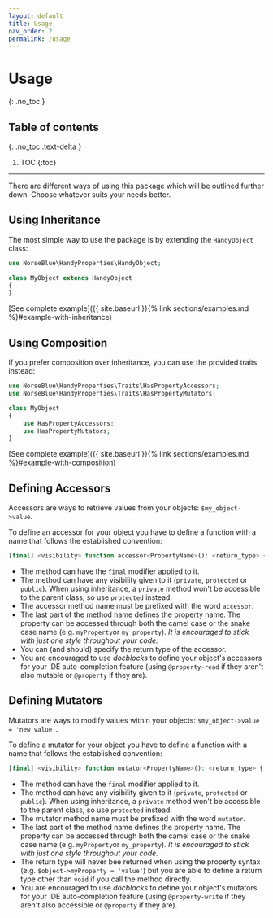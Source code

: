 ```yaml
---
layout: default
title: Usage
nav_order: 2
permalink: /usage
---
```


# Usage
{: .no_toc }

## Table of contents
{: .no_toc .text-delta }

1. TOC
{:toc}

---

There are different ways of using this package which will be outlined further down. Choose whatever suits your needs better.

## Using Inheritance

The most simple way to use the package is by extending the `HandyObject` class:

```php
use NorseBlue\HandyProperties\HandyObject;

class MyObject extends HandyObject
{
}
```

[See complete example]({{ site.baseurl }}{% link sections/examples.md %}#example-with-inheritance)

## Using Composition

If you prefer composition over inheritance, you can use the provided traits instead:

```php
use NorseBlue\HandyProperties\Traits\HasPropertyAccessors;
use NorseBlue\HandyProperties\Traits\HasPropertyMutators;

class MyObject
{
    use HasPropertyAccessors;
    use HasPropertyMutators;
}
```

[See complete example]({{ site.baseurl }}{% link sections/examples.md %}#example-with-composition)

## Defining Accessors

Accessors are ways to retrieve values from your objects: `$my_object->value`.

To define an accessor for your object you have to define a function with a name that follows the established convention:

```php
[final] <visibility> function accessor<PropertyName>(): <return_type> { ... }
```

- The method can have the `final` modifier applied to it.
- The method can have any visibility given to it (`private`, `protected` or `public`). When using inheritance, a `private` method won't be accessible to the parent class, so use `protected` instead.
- The accessor method name must be prefixed with the word `accessor`.
- The last part of the method name defines the property name. The property can be accessed through both the camel case or the snake case name (e.g. `myProperty`or `my_property`). _It is encouraged to stick with just one style throughout your code._
- You can (and should) specify the return type of the accessor.
- You are encouraged to use _docblocks_ to define your object's accessors for your IDE auto-completion feature (using `@property-read` if they aren't also mutable or `@property` if they are).

## Defining Mutators

Mutators are ways to modify values within your objects: `$my_object->value = 'new value'`.

To define a mutator for your object you have to define a function with a name that follows the established convention:

```php
[final] <visibility> function mutator<PropertyName>(): <return_type> { ... }
```

- The method can have the `final` modifier applied to it.
- The method can have any visibility given to it (`private`, `protected` or `public`). When using inheritance, a `private` method won't be accessible to the parent class, so use `protected` instead.
- The mutator method name must be prefixed with the word `mutator`.
- The last part of the method name defines the property name. The property can be accessed through both the camel case or the snake case name (e.g. `myProperty`or `my_property`). _It is encouraged to stick with just one style throughout your code._
- The return type will never bee returned when using the property syntax (e.g. `$object->myProperty = 'value'`) but you are able to define a return type other than `void` if you call the method directly.
- You are encouraged to use _docblocks_ to define your object's mutators for your IDE auto-completion feature (using `@property-write` if they aren't also accessible or `@property` if they are).
